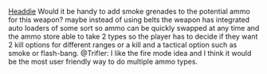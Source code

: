 [Headdie](User:Headdie "wikilink") Would it be handy to add smoke
grenades to the potential ammo for this weapon? maybe instead of using
belts the weapon has integrated auto loaders of some sort so ammo can be
quickly swapped at any time and the ammo store able to take 2 types so
the player has to decide if they want 2 kill options for different
ranges or a kill and a tactical option such as smoke or flash-bang.
@Trifler: I like the fire mode idea and I think it would be the most
user friendly way to do multiple ammo types.